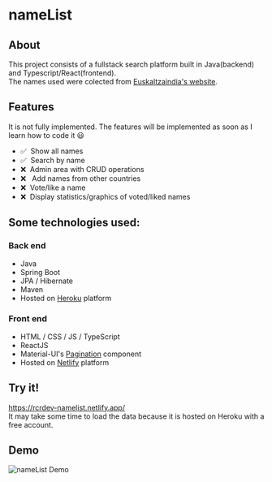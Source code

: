 # nameList  

## About
This project consists of a fullstack search platform built in Java(backend) and Typescript/React(frontend).  
The names used were colected from [Euskaltzaindia's website](https://www.euskaltzaindia.eus/en/).  

## Features  
It is not fully implemented. The features will be implemented as soon as I learn how to code it :smiley:
* :white_check_mark: &nbsp;Show all names
* :white_check_mark: &nbsp;Search by name
* :x: &nbsp;Admin area with CRUD operations
* :x: &nbsp;&nbsp;Add names from other countries
* :x: &nbsp;Vote/like a name
* :x: &nbsp;Display statistics/graphics of voted/liked names

## Some technologies used:
### Back end
* Java
* Spring Boot
* JPA / Hibernate
* Maven
* Hosted on [Heroku](https://www.heroku.com/) platform  

### Front end
* HTML / CSS / JS / TypeScript
* ReactJS
* Material-UI's [Pagination](https://material-ui.com/components/pagination/#pagination) component
* Hosted on [Netlify](https://www.netlify.com/) platform

## Try it!  
https://rcrdev-namelist.netlify.app/  
It may take some time to load the data because it is hosted on Heroku with a free account.

## Demo
![nameList Demo](demo.gif)

